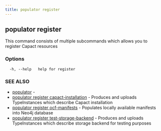 ```yaml
---
title: populator register
---
```


## populator register

This command consists of multiple subcommands which allows you to register Capact resources

### Options

```
  -h, --help   help for register
```

### SEE ALSO

* [populator](populator.md)	 - 
* [populator register capact-installation](populator_register_capact-installation.md)	 - Produces and uploads TypeInstances which describe Capact installation
* [populator register ocf-manifests](populator_register_ocf-manifests.md)	 - Populates locally available manifests into Neo4j database
* [populator register test-storage-backend](populator_register_test-storage-backend.md)	 - Produces and uploads TypeInstances which describe storage backend for testing purposes

